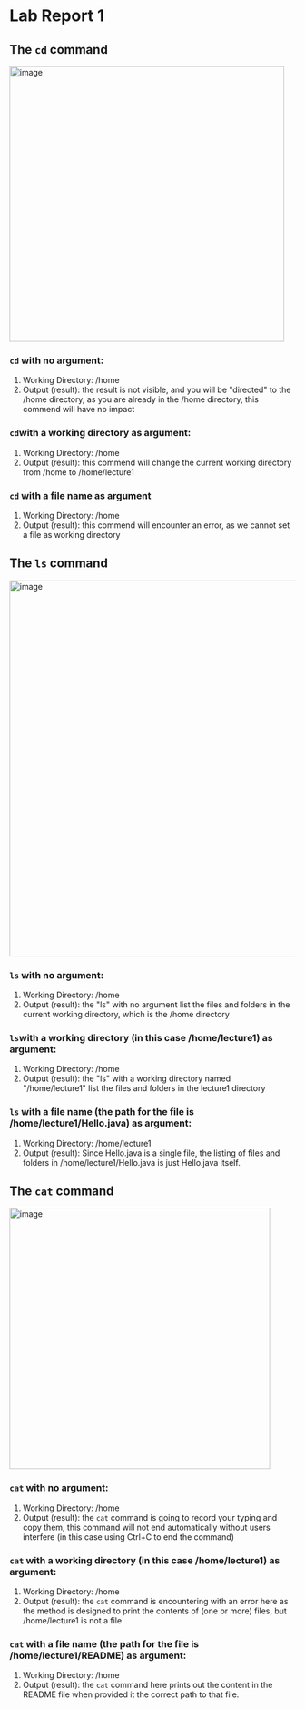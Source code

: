 # Lab Report 1

## The `cd` command
<img width="484" alt="image" src="https://github.com/EmmaBeai/cse15l-lab-reports/assets/129473980/16942337-a928-4bc3-a05f-be0a554397c1">


### `cd` with no argument:
1. Working Directory: /home
2. Output (result): the result is not visible, and you will be "directed" to the /home directory, as you are already in the /home directory, this commend will have no impact

### `cd`with a working directory as argument:
1. Working Directory: /home
2. Output (result): this commend will change the current working directory from /home to /home/lecture1

### `cd` with a file name as argument
1. Working Directory: /home
2. Output (result): this commend will encounter an error, as we cannot set a file as working directory


## The `ls` command
<img width="661" alt="image" src="https://github.com/EmmaBeai/cse15l-lab-reports/assets/129473980/bbf04ef0-69f0-439d-923c-745a344e3b92">

### `ls` with no argument:
1. Working Directory: /home
2. Output (result): the "ls" with no argument list the files and folders in the current working directory, which is the /home directory

### `ls`with a working directory (in this case /home/lecture1) as argument:
1. Working Directory: /home
2. Output (result): the "ls" with a working directory named "/home/lecture1" list the files and folders in the lecture1 directory

### `ls` with a file name (the path for the file is /home/lecture1/Hello.java) as argument:
1. Working Directory: /home/lecture1
2. Output (result): Since Hello.java is a single file, the listing of files and folders in /home/lecture1/Hello.java is just Hello.java itself.


## The `cat` command
<img width="459" alt="image" src="https://github.com/EmmaBeai/cse15l-lab-reports/assets/129473980/536d5c4b-a2d0-443b-97b4-4f0aba7c314f">

### `cat` with no argument:
1. Working Directory: /home
2. Output (result): the `cat` command is going to record your typing and copy them, this command will not end automatically without users interfere (in this case using Ctrl+C to end the command) 

### `cat` with a working directory (in this case /home/lecture1) as argument:
1. Working Directory: /home
2. Output (result): the `cat` command is encountering with an error here as the method is designed to print the contents of (one or more) files, but /home/lecture1 is not a file

### `cat` with a file name (the path for the file is /home/lecture1/README) as argument:
1. Working Directory: /home
2. Output (result): the `cat` command here prints out the content in the README file when provided it the correct path to that file.
